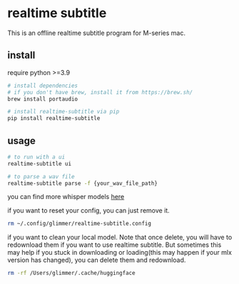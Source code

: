# realtime subtitle

This is an offline realtime subtitle program for M-series mac.

## install

require python >=3.9

```bash
# install dependencies
# if you don't have brew, install it from https://brew.sh/
brew install portaudio

# install realtime-subtitle via pip
pip install realtime-subtitle
```

## usage

```bash
# to run with a ui
realtime-subtitle ui

# to parse a wav file
realtime-subtitle parse -f {your_wav_file_path}
```

you can find more whisper models [here](https://huggingface.co/collections/mlx-community/whisper-663256f9964fbb1177db93dc)

if you want to reset your config, you can just remove it.

```bash
rm ~/.config/glimmer/realtime-subtitle.config
```

if you want to clean your local model. Note that once delete, you will have to redownload them if you want to use realtime subtitle.
But sometimes this may help if you stuck in downloading or loading(this may happen if your mlx version has changed), you can delete them and redownload.

```bash
rm -rf /Users/glimmer/.cache/huggingface
```
